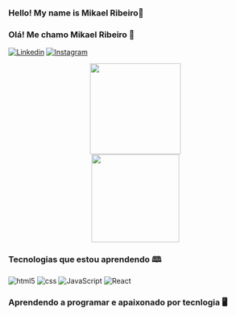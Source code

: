 
### Hello! My name is Mikael Ribeiro🤙
### Olá! Me chamo Mikael Ribeiro 🤙

[![Linkedin](https://img.shields.io/badge/LinkedIn-0077B5?style=for-the-badge&logo=linkedin&logoColor=white)](https://www.linkedin.com/in/mikael-ribeiro-6a262220b/)
[![Instagram](https://img.shields.io/badge/Instagram-E4405F?style=for-the-badge&logo=instagram&logoColor=white)](https://www.instagram.com/mikaelribeiro02/?igshid=YmMyMTA2M2Y%3D/)<br/>
<div align="center">
  <img height="180em" src="https://github-readme-stats.vercel.app/api?username=mikaelrs02&show_icons=true&theme=dark"/><br/>
  <img height="174em" src="https://github-readme-stats.vercel.app/api/top-langs/?username=mikaelrs02&layout=compact&langs_count=7&theme=dark"/>
</div>


### Tecnologias que estou aprendendo 🕮

<div style="display: inline_block">
<img align="center" alt="html5" src="https://img.shields.io/badge/HTML5-E34F26?style=for-the-badge&logo=html5&logoColor=white" />
<img align="center" alt="css" src="https://img.shields.io/badge/CSS-239120?&style=for-the-badge&logo=css3&logoColor=white" />
<img align="center" alt="JavaScript" src="https://img.shields.io/badge/JavaScript-F7DF1E?style=for-the-badge&logo=javascript&logoColor=black" />
<img align="center" alt="React" src="https://img.shields.io/badge/React-20232A?style=for-the-badge&logo=react&logoColor=61DAFB" />
</div>

### Aprendendo a programar e apaixonado por tecnlogia 🖥️

